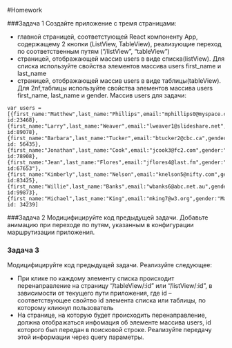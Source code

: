#Homework 

###Задача 1 
Создайте приложение с тремя страницами: 
* главной страницей, соответстующей React компоненту App,
содержащему 2 кнопки (ListView, TableView), реализующие переход по соответственным путям (“/listView”, “tableView”)
* страницей, отображающей массив users в виде списка(listView).  Для списка используйте свойства элементов массива users first_name и last_name
* страницей, отображающей массив users в виде таблицы(tableView). Для 2nf,таблицы используйте свойства элементов массива users first_name, last_name и gender. 
Массив users для задачи: 
```
var users = [{first_name:"Matthew",last_name:"Phillips",email:"mphillips0@myspace.com",gender:"Male",ip_address:"14.241.172.154", id:23468},
{first_name:"Larry",last_name:"Weaver",email:"lweaver1@slideshare.net",gender:"Male",ip_address:"126.139.9.128", id:89078},
{first_name:"Barbara",last_name:"Tucker",email:"btucker2@cbc.ca",gender:"Female",ip_address:"92.195.229.16", id: 56435},
{first_name:"Jonathan",last_name:"Cook",email:"jcook3@fc2.com",gender:"Male",ip_address:"187.79.225.71", id:78908},
{first_name:"Jean",last_name:"Flores",email:"jflores4@last.fm",gender:"Female",ip_address:"222.197.158.249, id:67653"},
{first_name:"Kimberly",last_name:"Nelson",email:"knelson5@nifty.com",gender:"Female",ip_address:"111.174.89.57", id:83425},
{first_name:"Willie",last_name:"Banks",email:"wbanks6@abc.net.au",gender:"Male",ip_address:"97.0.19.154", id:99873},
{first_name:"Michael",last_name:"King",email:"mking7@w3.org",gender:"Male",ip_address:"149.114.62.6"}, id: 34239]
```
###Задача 2 
Модицифицируйте код предыдущей задачи. Добавьте анимацию при переходе по путям, указанным в конфигурации маршрутизации приложения. 

### Задача 3 
Модицифицируйте код предыдущей задачи. Реализуйте следующее: 
* При клике по каждому элементу списка происходит перенаправление на страницу “/tableView/:id” или “/listView/:id”, в зависимости от текущего пути приложения, где id – соответствующее свойтво id элемента списка или таблицы, по которому кликнул пользователь 
* На странице, на которую будет происходить перенаправление, должна отображаться инфомация об элементе массива users, id которого был передан в поисковой строке. Реализуйте передачу этой информации через query параметры.  
 
